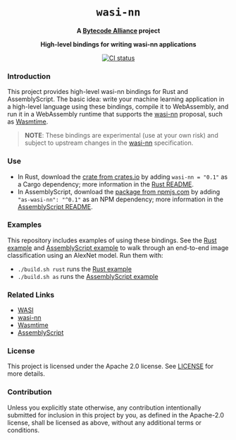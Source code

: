 <div align="center">
  <h1><code>wasi-nn</code></h1>

  <strong>A <a href="https://bytecodealliance.org/">Bytecode Alliance</a> project</strong>

  <p><strong>High-level bindings for writing wasi-nn applications</strong></p>

  <p>
    <a href="https://github.com/bytecodealliance/wasi-nn/actions?query=workflow%3ACI">
      <img src="https://github.com/bytecodealliance/wasi-nn/workflows/CI/badge.svg" alt="CI status"/>
    </a>
  </p>

</div>

### Introduction

This project provides high-level wasi-nn bindings for Rust and AssemblyScript. The basic idea: write
your machine learning application in a high-level language using these bindings, compile it to
WebAssembly, and run it in a WebAssembly runtime that supports the [wasi-nn] proposal, such as
[Wasmtime].

[Wasmtime]: https://wasmtime.dev
[wasi-nn]: https://github.com/WebAssembly/wasi-nn

> __NOTE__: These bindings are experimental (use at your own risk) and subject to upstream changes
> in the [wasi-nn] specification.


### Use

 - In Rust, download the [crate from crates.io][crates.io] by adding `wasi-nn = "0.1"` as a Cargo
   dependency; more information in the [Rust README].
 - In AssemblyScript, download the [package from npmjs.com][npmjs.com] by adding `"as-wasi-nn":
   "^0.1"` as an NPM dependency; more information in the [AssemblyScript README].

[crates.io]: https://crates.io/crates/wasi-nn
[Rust README]: rust/README.md
[npmjs.com]: https://www.npmjs.com/package/wasi-nn
[AssemblyScript README]: assemblyscript/README.md


### Examples

This repository includes examples of using these bindings. See the [Rust example] and
[AssemblyScript example] to walk through an end-to-end image classification using an AlexNet model.
Run them with:
 - `./build.sh rust` runs the [Rust example]
 - `./build.sh as` runs the [AssemblyScript example]

[Rust example]: rust/examples/classification-example
[AssemblyScript example]: assemblyscript/examples/object-classification.ts


### Related Links

- [WASI]
- [wasi-nn]
- [Wasmtime]
- [AssemblyScript]

[WASI]: https://github.com/WebAssembly/WASI
[AssemblyScript]: https://www.assemblyscript.org/


### License

This project is licensed under the Apache 2.0 license. See [LICENSE] for more details.

[LICENSE]: LICENSE


### Contribution

Unless you explicitly state otherwise, any contribution intentionally submitted for inclusion in
this project by you, as defined in the Apache-2.0 license, shall be licensed as above, without any
additional terms or conditions.
